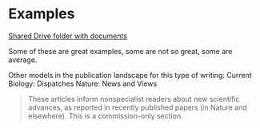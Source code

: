 # Examples

[Shared Drive folder with documents](https://drive.google.com/drive/folders/1CGrk_GpJaJL2CKfiS1z7FlW7J13ovNlW?usp=sharing)

Some of these are great examples, some are not so great, some are average.

Other models in the publication landscape for this type of writing:
Current Biology: Dispatches
Nature: News and Views
  > These articles inform nonspecialist readers about new scientific advances, as reported in recently published papers (in Nature and elsewhere). This is a commission-only section.